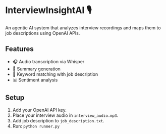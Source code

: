 # InterviewInsightAI 🎙️

An agentic AI system that analyzes interview recordings and maps them to job descriptions using OpenAI APIs.

## Features
- 🎧 Audio transcription via Whisper
- 🧠 Summary generation
- 📌 Keyword matching with job description
- 📊 Sentiment analysis

## Setup
1. Add your OpenAI API key.
2. Place your interview audio in `interview_audio.mp3`.
3. Add job description to `job_description.txt`.
4. Run: `python runner.py`
